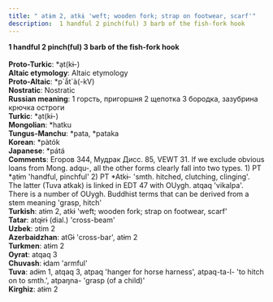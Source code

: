 ```yaml
---
title: " atɨm 2, atkɨ 'weft; wooden fork; strap on footwear, scarf'"
description:  1 handful 2 pinch(ful) 3 barb of the fish-fork hook
---
```

<p data-pagefind-weight="0.5">
<strong> 1 handful 2 pinch(ful) 3 barb of the fish-fork hook</strong><br><br>
<strong>Proto-Turkic</strong>:  *ạt(kɨ-)<br>
<strong>Altaic etymology</strong>:  Altaic etymology<br>
<strong> Proto-Altaic</strong>:  *p`ắt`à(-kV)<br>
<strong>Nostratic</strong>:  Nostratic<br>
<strong>Russian meaning</strong>:  1 горсть, пригоршня 2 щепотка 3 бородка, зазубрина крючка остроги<br>
<strong>Turkic</strong>:  *ạt(kɨ-)<br>
<strong>Mongolian</strong>:  *hatku<br>
<strong>Tungus-Manchu</strong>:  *pata, *pataka<br>
<strong>Korean</strong>:  *pàtók<br>
<strong>Japanese</strong>:  *pátá<br>
<strong>Comments</strong>:  Егоров 344, Мудрак Дисс. 85, VEWT 31. If we exclude obvious loans from Mong. adqu-, all the other forms clearly fall into two types. 1) PT *ạtɨm 'handful, pinchful' 2) PT *Atkɨ- 'smth. hitched, clutching, clinging'. The latter (Tuva atkak) is linked in EDT 47 with OUygh. atqaq 'vikalpa'. There is a number of OUygh. Buddhist terms that can be derived from a stem meaning 'grasp, hitch'<br>
<strong>Turkish</strong>:  atɨm 2, atkɨ 'weft; wooden fork; strap on footwear, scarf'<br>
<strong>Tatar</strong>:  atqɨrɨ (dial.) 'cross-beam'<br>
<strong>Uzbek</strong>:  ɔtim 2<br>
<strong>Azerbaidzhan</strong>:  atGɨ 'cross-bar', atɨm 2<br>
<strong>Turkmen</strong>:  atɨm 2<br>
<strong>Oyrat</strong>:  atqaq 3<br>
<strong>Chuvash</strong>:  ɨdam 'armful'<br>
<strong>Tuva</strong>:  adɨm 1, atqaq 3, atpaq 'hanger for horse harness', atpaq-ta-l- 'to hitch on to smth.', atpaŋna- 'grasp (of a child)'<br>
<strong>Kirghiz</strong>:  atɨm 2<br>

</p>

